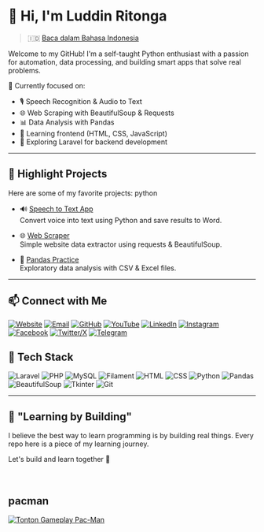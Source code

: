 # 👋 Hi, I'm Luddin Ritonga

> 🇮🇩 [Baca dalam Bahasa Indonesia](https://github.com/Luddinritonga/Luddinritonga/blob/main/README.ID.md)

Welcome to my GitHub! I'm a self-taught Python enthusiast with a passion for automation, data processing, and building smart apps that solve real problems.

🎯 Currently focused on:
- 🎙️ Speech Recognition & Audio to Text
- 🌐 Web Scraping with BeautifulSoup & Requests
- 📊 Data Analysis with Pandas
- 🎨 Learning frontend (HTML, CSS, JavaScript)
- 💼 Exploring Laravel for backend development

---

## 📌 Highlight Projects

Here are some of my favorite projects: python

- 🔊 [Speech to Text App](https://github.com/Luddinritonga/python-speech-to-text)  
  Convert voice into text using Python and save results to Word.

- 🌐 [Web Scraper](https://github.com/luddinritonga/web-scraping)  
  Simple website data extractor using requests & BeautifulSoup.

- 📁 [Pandas Practice](https://github.com/Luddinritonga/pandas)  
  Exploratory data analysis with CSV & Excel files.

---

## 📫 Connect with Me


[![Website](https://img.shields.io/badge/Website-000000?style=for-the-badge&logo=about-dot-me&logoColor=white)](https://yourwebsite.com)
[![Email](https://img.shields.io/badge/Email-D14836?style=for-the-badge&logo=gmail&logoColor=white)](mailto:luddinritonga03email.com)
[![GitHub](https://img.shields.io/badge/GitHub-181717?style=for-the-badge&logo=github&logoColor=white)](https://github.com/luddinritonga)
[![YouTube](https://img.shields.io/badge/YouTube-FF0000?style=for-the-badge&logo=youtube&logoColor=white)](https://youtube.com/@nama_channel_anda)
[![LinkedIn](https://img.shields.io/badge/LinkedIn-0077B5?style=for-the-badge&logo=linkedin&logoColor=white)](https://linkedin.com/in/username)
[![Instagram](https://img.shields.io/badge/Instagram-E4405F?style=for-the-badge&logo=instagram&logoColor=white)](https://instagram.com/username)
[![Facebook](https://img.shields.io/badge/Facebook-1877F2?style=for-the-badge&logo=facebook&logoColor=white)](https://facebook.com/username)
[![Twitter/X](https://img.shields.io/badge/Twitter-000000?style=for-the-badge&logo=x&logoColor=white)](https://twitter.com/username)
[![Telegram](https://img.shields.io/badge/Telegram-0088cc?style=for-the-badge&logo=telegram&logoColor=white)](https://t.me/yourusername)


## 🧰 Tech Stack

![Laravel](https://img.shields.io/badge/-Laravel-red?logo=laravel&logoColor=white)
![PHP](https://img.shields.io/badge/-PHP-777BB4?logo=php&logoColor=white)
![MySQL](https://img.shields.io/badge/-MySQL-blue?logo=mysql&logoColor=white)
![Filament](https://img.shields.io/badge/-Filament-4E5EE4?logo=laravel&logoColor=white)
![HTML](https://img.shields.io/badge/-HTML5-E34F26?logo=html5&logoColor=white)
![CSS](https://img.shields.io/badge/-CSS3-1572B6?logo=css3&logoColor=white)
![Python](https://img.shields.io/badge/Python-3.10-blue?logo=python&logoColor=white)
![Pandas](https://img.shields.io/badge/-Pandas-150458?logo=pandas&logoColor=white)
![BeautifulSoup](https://img.shields.io/badge/-BeautifulSoup-005571?logo=python)
![Tkinter](https://img.shields.io/badge/-Tkinter-blueviolet)
![Git](https://img.shields.io/badge/-Git-F05032?logo=git&logoColor=white)

---

## 🧠 "Learning by Building"

I believe the best way to learn programming is by building real things. Every repo here is a piece of my learning journey.

Let's build and learn together 🚀
 <br><br><br>
 ## pacman
[![Tonton Gameplay Pac-Man](https://img.youtube.com/vi/dScq4P5gn4A/hqdefault.jpg)](https://www.youtube.com/watch?v=dScq4P5gn4A)

